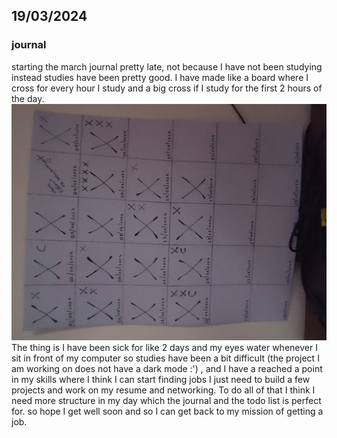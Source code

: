 ## 19/03/2024

### journal
starting the march journal pretty late, not because I have not been studying instead studies have been pretty good. I have made like a board where I cross for every hour I study and a big cross if I study for the first 2 hours of the day.
![Image of the above described board](<image for journal.jpg>)
The thing is I have been sick for like 2 days and my eyes water whenever I sit in front of my computer so studies have been a bit difficult (the project I am working on does not have a dark mode :') , and I have a reached a point in my skills where I think I can start finding jobs I just need to build a few projects and work on my resume and networking. To do all of that I think I need more structure in my day which the journal and the todo list is perfect for. so hope I get well soon and so I can get back to my mission of getting a job.